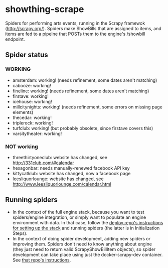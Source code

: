 # showthing-scrape
Spiders for performing arts events, running in the Scrapy framewok (http://scrapy.org/). Spiders make ShowBills that are assigned to items, and items are fed to a pipelne that POSTs them to the engine's /showbill endpoint.

## Spider status

### WORKING

* amsterdam: working! (needs refinement, some dates aren't matching)
* cabooze: working!
* fineline: working! (needs refinement, some dates aren't matching)
* firstave: working!
* icehouse: working!
* millcitynights: working! (needs refinement, some errors on missing page elements)
* thecedar: working!
* triplerock: working!
* turfclub: working! (but probably obsolete, since firstave covers this)
* varsitytheater: working!

### NOT working

* threethirtyoneclub: website has changed, see http://331club.com/#calendar
* hexagonbar: needs manually-renewed facebook API key
* kittycatklub: website has changed, now a facebook page
* leesliquorlounge: website has changed, see http://www.leesliquorlounge.com/calendar.html

## Running spiders

* In the context of the full engine stack, because you want to test spiders/engine integration, or simply want to populate an engine environment with data. In that case, follow the [deploy repo's instructions for setting up the stack](https://github.com/theshowthing/deploy) and running spiders (the latter is in Initialization Steps).
* In the context of doing spider development, adding new spiders or improving them. Spiders don't need to know anything about engine (they just need to return valid ScrapyShowBillItem objects), so spider development can take place using just the docker-scrapy-dev container. See [that repo's instructions](https://github.com/theshowthing/docker-scrapy-dev).
